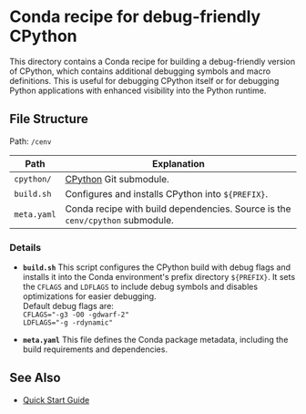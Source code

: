 # Conda recipe for debug-friendly CPython
This directory contains a Conda recipe for building a debug-friendly version of CPython, which contains additional debugging symbols and macro definitions. This is useful for debugging CPython itself or for debugging Python applications with enhanced visibility into the Python runtime.

## File Structure
Path: `/cenv`

| Path        | Explanation |
|-------------|-------------|
| `cpython/`  | [CPython](https://github.com/python/cpython) Git submodule. |
| `build.sh`  | Configures and installs CPython into `${PREFIX}`. |
| `meta.yaml` | Conda recipe with build dependencies. Source is the `cenv/cpython` submodule. |

### Details
- **`build.sh`**
This script configures the CPython build with debug flags and installs it into the Conda environment's prefix directory `${PREFIX}`. It sets the `CFLAGS` and `LDFLAGS` to include debug symbols and disables optimizations for easier debugging.<br>
Default debug flags are:<br>
`CFLAGS="-g3 -O0 -gdwarf-2"`<br>
`LDFLAGS="-g -rdynamic"`

- **`meta.yaml`**
This file defines the Conda package metadata, including the build requirements and dependencies.

## See Also
- [Quick Start Guide](/docs/cenv/README.md)
